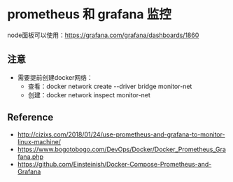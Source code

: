 
# prometheus 和 grafana 监控

node面板可以使用：https://grafana.com/grafana/dashboards/1860


## 注意
- 需要提前创建docker网络：
  - 查看：docker network create --driver bridge monitor-net
  - 创建：docker network inspect monitor-net

## Reference

- http://cizixs.com/2018/01/24/use-prometheus-and-grafana-to-monitor-linux-machine/
- https://www.bogotobogo.com/DevOps/Docker/Docker_Prometheus_Grafana.php
- https://github.com/Einsteinish/Docker-Compose-Prometheus-and-Grafana
